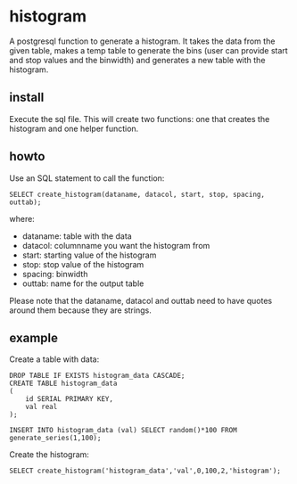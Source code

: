 histogram
=========

A postgresql function to generate a histogram. It takes the data from the given table, makes a temp table to generate the bins (user can provide start and stop values and the binwidth) and generates a new table with the histogram.

install
-------
Execute the sql file. This will create two functions: one that creates the histogram and one helper function.

howto
-----
Use an SQL statement to call the function:

    SELECT create_histogram(dataname, datacol, start, stop, spacing, outtab);

where:
* dataname: table with the data
* datacol: columnname you want the histogram from
* start: starting value of the histogram
* stop: stop value of the histogram
* spacing: binwidth
* outtab: name for the output table

Please note that the dataname, datacol and outtab need to have quotes around them because they are strings.

example
-------
Create a table with data:

```
DROP TABLE IF EXISTS histogram_data CASCADE;
CREATE TABLE histogram_data
(
	id SERIAL PRIMARY KEY,
	val real
);

INSERT INTO histogram_data (val) SELECT random()*100 FROM generate_series(1,100);
```
Create the histogram:

```
SELECT create_histogram('histogram_data','val',0,100,2,'histogram');
```
